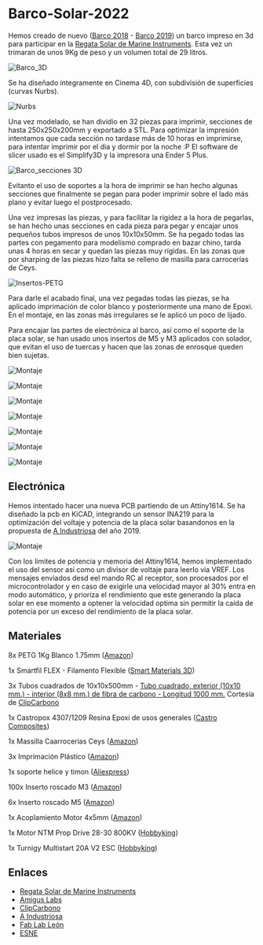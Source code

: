 # Barco-Solar-2022

Hemos creado de nuevo (<a href="https://www.amiguslabs.org/portfolio_page/barco-solar/" target="_blank">Barco 2018</a> -  <a href="https://www.amiguslabs.org/portfolio_page/amigus-labs-barco-solar19/" target="_blank">Barco 2019</a>) un barco impreso en 3d para participar en la <a href="http://regatasolar.org" target="_blank">Regata Solar de Marine Instruments</a>. Esta vez un trimaran de unos 9Kg de peso y un volumen total de 29 litros.

![Barco_3D](imagenes/cinema_4d_barco.png)

Se ha diseñado integramente en Cinema 4D, con subdivisión de superficies (curvas Nurbs).

![Nurbs](imagenes/barco_todo_nurbs.png)

Una vez modelado, se han dividio en 32 piezas para imprimir, secciones de hasta 250x250x200mm y exportado a STL. Para optimizar la impresión intentamos que cada sección no tardase más de 10 horas en imprimirse, para intentar imprimir por el dia y dormir por la noche :P El software de slicer usado es el Simplify3D y la impresora una Ender 5 Plus.

![Barco_secciones 3D](imagenes/barco_partes.png)

Evitanto el uso de soportes a la hora de imprimir se han hecho algunas secciones que finalmente se pegan para poder imprimir sobre el lado más plano y evitar luego el postprocesado.

Una vez impresas las piezas, y para facilitar la rigidez a la hora de pegarlas, se han hecho unas secciones en cada pieza para pegar y encajar unos pequeños tubos impresos de unos 10x10x50mm. Se ha pegado todas las partes con pegamento para modelismo comprado en bazar chino, tarda unas 4 horas en secar y quedan las piezas muy rígidas. En las zonas que por sharping de las piezas hizo falta se relleno de masilla para carrocerías de Ceys. 

![Insertos-PETG](imagenes/1-inserto_petg.png)

Para darle el acabado final, una vez pegadas todas las piezas, se ha aplicado imprimación de color blanco y posteriormente una mano de Epoxi. En el montaje, en las zonas más irregulares se le aplicó un poco de lijado.

Para encajar las partes de electrónica al barco, así como el soporte de la placa solar, se han usado unos insertos de M5 y M3 aplicados con solador, que evitan el uso de tuercas y hacen que las zonas de enrosque queden bien sujetas.

![Montaje](imagenes/montaje.jpg)

![Montaje](imagenes/montaje1.png)

![Montaje](imagenes/montaje2.png)

![Montaje](imagenes/montaje3.png)

![Montaje](imagenes/montaje4.png)

![Montaje](imagenes/montaje5.png)

![Montaje](imagenes/montaje6.png)


## Electrónica

Hemos intentado hacer una nueva PCB partiendo de un Attiny1614. Se ha diseñado la pcb en KiCAD, integrando un sensor INA219 para la optimización del voltaje y potencia de la placa solar basandonos en la propuesta de <a href="https://github.com/aindustriosa/Solar_MPPT_board" target="_blank">A Industriosa</a> del año 2019.

![Montaje](imagenes/pcb.png)

Con los limites de potencia y memoria del Attiny1614, hemos implementado el uso del sensor así como un divisor de voltaje para leerlo via VREF. Los mensajes enviados desd eel mando RC al receptor, son procesados por el microcontrolador y en caso de exigirle una velocidad mayor al 30% entra en modo automático, y prioriza el rendimiento que este generando la placa solar en ese momento a optener la velocidad optima sin permitir la caida de potencia por un exceso del rendimiento de la placa solar.



## Materiales

8x PETG 1Kg Blanco 1.75mm (<a href="https://www.amazon.es/dp/B08C4YP5RS/ref=twister_B08HSFRV2M?_encoding=UTF8&th=1" target="_blank">Amazon</a>)

1x Smartfil FLEX - Filamento Flexible (<a href="https://www.smartmaterials3d.com/flex-filamento#/1-tamano-s_330g/26-diametro-175_mm/29-color-sapphire" target="_blank">Smart Materials 3D</a>)
  
3x Tubos cuadrados de 10x10x500mm - <a href="https://www.clipcarbono.com/es/home/947-tubo-exterior-cuadrado-10x10-mm-interior-cuadrado-8x8-mm-de-fibra-de-carbono-longitud-1000-mm.html" target="_blank">Tubo cuadrado, exterior (10x10 mm.) - interior (8x8 mm.) de fibra de carbono - Longitud 1000 mm.</a> Cortesía de <a href="https://www.clipcarbono.com" target="_blank">ClipCarbono</a>

1x Castropox 4307/1209 Resina Epoxi de usos generales (<a href="https://www.castrocompositesshop.com/es/resinas/1099-resina-epoxi-castropox-43071209.html" target="_blank">Castro Composites</a>)

1x Massilla Caarrocerias Ceys (<a href="https://www.amazon.es/Desconocido-M59016-Adhesivo-masilla-carrocerias/dp/B00ITVXML6" target="_blank">Amazon</a>)

3x Imprimación Plástico (<a href="https://www.amazon.es/MTN-IMPRIMACIÓN-PLÁSTICOS-400-ML/dp/B00WG2K6W2/ref=sr_1_15?__mk_es_ES=ÅMÅŽÕÑ&crid=2E2QZXNCDXAI6&keywords=imprimacion&qid=1655512005&sprefix=imprimacion%2Caps%2C124&sr=8-15" target="_blank">Amazon</a>)

1x soporte helice y timon (<a href="https://es.aliexpress.com/item/32901476708.html" target="_blank">Aliexpress</a>)

100x Inserto roscado M3 (<a href="https://www.amazon.es/gp/product/B08BCRZZS3/ref=ppx_yo_dt_b_asin_title_o00_s00?ie=UTF8&th=1" target="_blank">Amazon</a>)

6x Inserto roscado M5 (<a href="https://www.amazon.es/gp/product/B07YSVXWS8/ref=ppx_yo_dt_b_asin_title_o00_s00?ie=UTF8&th=1" target="_blank">Amazon</a>)

1x Acoplamiento Motor 4x5mm (<a href="https://www.amazon.es/gp/product/B09LV3KD4H/ref=ppx_yo_dt_b_asin_title_o05_s00?ie=UTF8&th=1" target="_blank">Amazon</a>)

1x Motor NTM Prop Drive 28-30 800KV (<a href="https://hobbyking.com/es_es/propdrive-v2-2830-800kv-brushless-outrunner-motor.html" target="_blank">Hobbyking</a>)

1x Turnigy Multistart 20A V2 ESC (<a href="https://hobbyking.com/es_es/turnigy-multistar-20a-v2-esc-with-blheli-and-4a-lbec-2-6s.html" target="_blank">Hobbyking</a>)

## Enlaces

- <a href="http://regatasolar.org" target="_blank">Regata Solar de Marine Instruments</a>
- <a href="https://www.amiguslabs.org" target="_blank">Amigus Labs</a>
- <a href="https://www.clipcarbono.com" target="_blank">ClipCarbono</a>
- <a href="http://aindustriosa.org" target="_blank">A Industriosa</a>
- <a href="https://fablableon.org" target="_blank">Fab Lab León</a>
- <a href="https://www.esne.es" target="_blank">ESNE</a>


